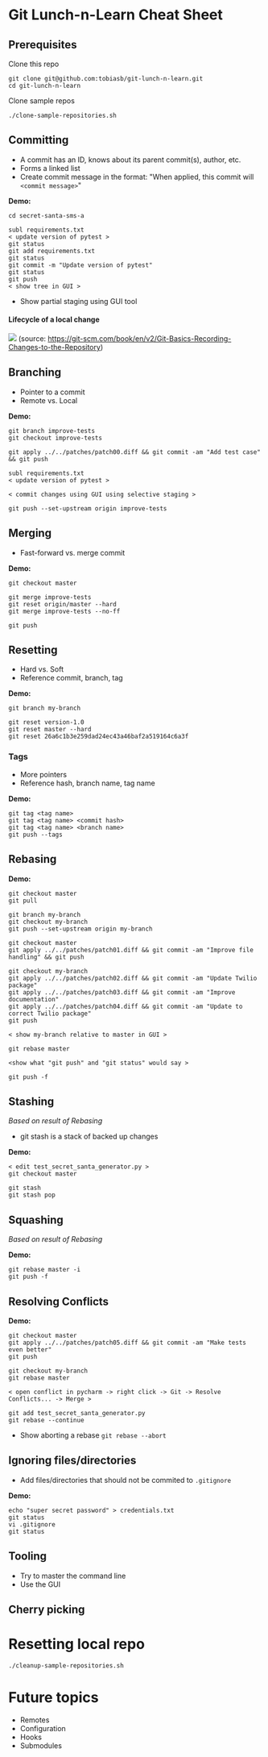 # Git Lunch-n-Learn Cheat Sheet

## Prerequisites

Clone this repo


```
git clone git@github.com:tobiasb/git-lunch-n-learn.git
cd git-lunch-n-learn
```

Clone sample repos

`./clone-sample-repositories.sh`

## Committing

- A commit has an ID, knows about its parent commit(s), author, etc.
- Forms a linked list
- Create commit message in the format: "When applied, this commit will `<commit message>`"

**Demo:**
```
cd secret-santa-sms-a

subl requirements.txt
< update version of pytest >
git status
git add requirements.txt
git status
git commit -m "Update version of pytest"
git status
git push
< show tree in GUI >
```

- Show partial staging using GUI tool

#### Lifecycle of a local change

![](https://git-scm.com/book/en/v2/images/lifecycle.png)
(source: https://git-scm.com/book/en/v2/Git-Basics-Recording-Changes-to-the-Repository)

## Branching

- Pointer to a commit
- Remote vs. Local

**Demo:**
```
git branch improve-tests
git checkout improve-tests

git apply ../../patches/patch00.diff && git commit -am "Add test case" && git push

subl requirements.txt
< update version of pytest >

< commit changes using GUI using selective staging >

git push --set-upstream origin improve-tests
```


## Merging

- Fast-forward vs. merge commit

**Demo:**
```
git checkout master

git merge improve-tests
git reset origin/master --hard
git merge improve-tests --no-ff

git push
```

## Resetting

- Hard vs. Soft
- Reference commit, branch, tag

**Demo:**
```
git branch my-branch

git reset version-1.0
git reset master --hard
git reset 26a6c1b3e259dad24ec43a46baf2a519164c6a3f
```

### Tags

- More pointers
- Reference hash, branch name, tag name

**Demo:**
```
git tag <tag name>
git tag <tag name> <commit hash>
git tag <tag name> <branch name>
git push --tags
```

## Rebasing

**Demo:**
```
git checkout master
git pull 

git branch my-branch
git checkout my-branch
git push --set-upstream origin my-branch

git checkout master
git apply ../../patches/patch01.diff && git commit -am "Improve file handling" && git push

git checkout my-branch
git apply ../../patches/patch02.diff && git commit -am "Update Twilio package"
git apply ../../patches/patch03.diff && git commit -am "Improve documentation"
git apply ../../patches/patch04.diff && git commit -am "Update to correct Twilio package"
git push

< show my-branch relative to master in GUI >

git rebase master

<show what "git push" and "git status" would say >

git push -f
```

## Stashing
*Based on result of Rebasing*

- git stash is a stack of backed up changes

**Demo:**
```
< edit test_secret_santa_generator.py >
git checkout master

git stash
git stash pop
```


## Squashing
*Based on result of Rebasing*

**Demo:**
```
git rebase master -i
git push -f
```


## Resolving Conflicts

**Demo:**
```
git checkout master
git apply ../../patches/patch05.diff && git commit -am "Make tests even better"
git push

git checkout my-branch
git rebase master

< open conflict in pycharm -> right click -> Git -> Resolve Conflicts... -> Merge >

git add test_secret_santa_generator.py
git rebase --continue
```

- Show aborting a rebase `git rebase --abort`


## Ignoring files/directories

- Add files/directories that should not be commited to `.gitignore`

**Demo:**
```  
echo "super secret password" > credentials.txt
git status
vi .gitignore
git status
```


## Tooling

- Try to master the command line
- Use the GUI 

## Cherry picking

# Resetting local repo

`./cleanup-sample-repositories.sh`

# Future topics

- Remotes
- Configuration
- Hooks
- Submodules